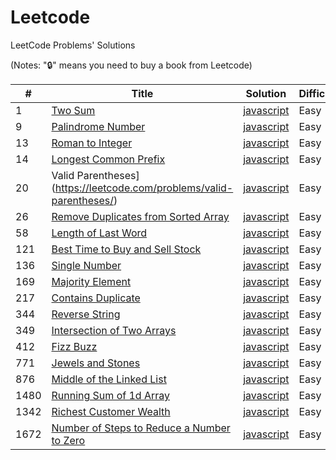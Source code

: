 # Leetcode
LeetCode Problems' Solutions

(Notes: "🔒" means you need to buy a book from Leetcode)

| # | Title | Solution | Difficulty |
|---| ----- | -------- | ---------- |
|1|[Two Sum](https://leetcode.com/problems/two-sum/) | [javascript](./string/javascript/two-sum.js) |Easy|
|9|[Palindrome Number](https://leetcode.com/problems/palindrome-number/) | [javascript](./math/javascript/palindrome-number.js) |Easy|
|13|[Roman to Integer](https://leetcode.com/problems/roman-to-integer/) | [javascript](./string/javascript/roman-to-integer.js) |Easy|
|14|[Longest Common Prefix](https://leetcode.com/problems/longest-common-prefix/) | [javascript](./string/javascript/longest-common-prefix.js) |Easy|
|20|Valid Parentheses](https://leetcode.com/problems/valid-parentheses/) | [javascript](./string/javascript/valid-parentheses.js) |Easy|
26|[Remove Duplicates from Sorted Array](https://leetcode.com/problems/remove-duplicates-from-sorted-array/) | [javascript](./string/javascript/remove-duplicates-from-sorted-array.js) |Easy|
58|[Length of Last Word](https://leetcode.com/problems/length-of-last-word/) | [javascript](./string/javascript/length-of-last-word.js) |Easy|
121|[Best Time to Buy and Sell Stock](https://leetcode.com/problems/best-time-to-buy-and-sell-stock/description/) | [javascript](./string/javascript/single-number.js) |Easy|
136|[Single Number](https://leetcode.com/problems/length-of-last-word/) | [javascript](./string/javascript/best-time-to-buy-and-sell-stock.js) |Easy|
169|[Majority Element](https://leetcode.com/problems/majority-element/description/) | [javascript](./array/javascript/contains-duplicate.js) |Easy|
217|[Contains Duplicate](https://leetcode.com/problems/majority-element/) | [javascript](./array/javascript/majority-element.js) |Easy|
344|[Reverse String](https://leetcode.com/problems/reverse-string/) | [javascript](./array/javascript/reverse-string.js) |Easy|
349|[Intersection of Two Arrays](https://leetcode.com/problems/intersection-of-two-arrays/description/) | [javascript](./array/javascript/reverse-string.js) |Easy|
|412|[Fizz Buzz](https://leetcode.com/problems/fizz-buzz/) | [javascript](./string/javascript/fizz-buzz.js) |Easy|
|771|[Jewels and Stones](https://leetcode.com/problems/jewels-and-stones/) | [javascript](./string/javascript/jewels-and-stones.js) |Easy|
|876|[Middle of the Linked List](https://leetcode.com/problems/middle-of-the-linked-list/) | [javascript](./array/javascript/running-sum-of-1d-array.js) |Easy|
|1480|[Running Sum of 1d Array](https://leetcode.com/problems/running-sum-of-1d-array/) | [javascript](./array/javascript/middle-of-the-linked-list.js) |Easy|
|1342|[Richest Customer Wealth](https://leetcode.com/problems/richest-customer-wealth/) | [javascript](./array/javascript/richest-customer-wealth.js) |Easy|
|1672|[Number of Steps to Reduce a Number to Zero](https://leetcode.com/problems/number-of-steps-to-reduce-a-number-to-zero/) | [javascript](./math/javascript/number-of-steps-to-reduce-a-number-to-zero.js) |Easy|
